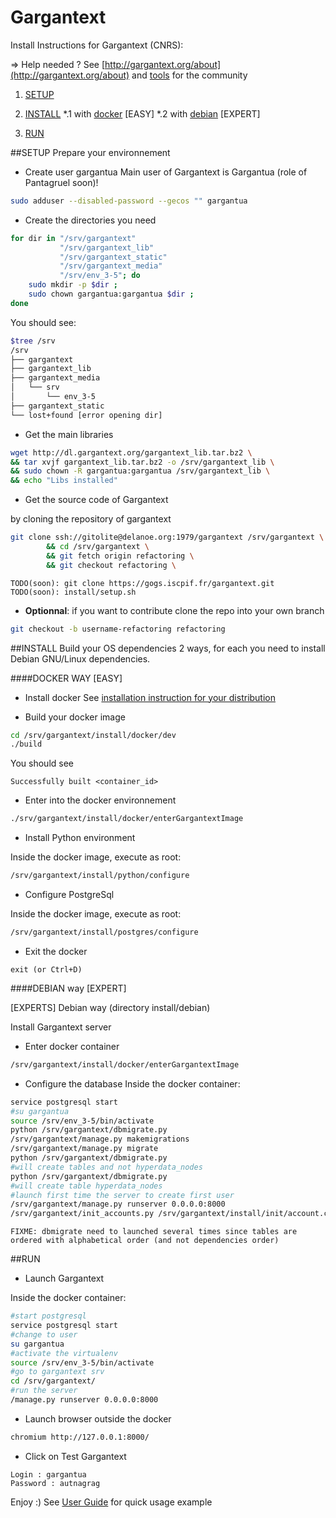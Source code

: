 Gargantext
===========

Install Instructions for Gargantext (CNRS):

=> Help needed ?
See [http://gargantext.org/about](http://gargantext.org/about) and [tools]() for the community

1. [SETUP](##SETUP)
2. [INSTALL](##INSTALL)
*.1 with [docker](####DOCKER) [EASY]
*.2 with [debian](####DEBIAN) [EXPERT]

3. [RUN](##RUN)


##SETUP
Prepare your environnement

* Create user gargantua
Main user of Gargantext is Gargantua (role of Pantagruel soon)!

``` bash
sudo adduser --disabled-password --gecos "" gargantua
```

* Create the directories you need

``` bash
for dir in "/srv/gargantext"
           "/srv/gargantext_lib"
           "/srv/gargantext_static"
           "/srv/gargantext_media"
           "/srv/env_3-5"; do
    sudo mkdir -p $dir ;
    sudo chown gargantua:gargantua $dir ;
done
```

You should see:

```bash
$tree /srv
/srv
├── gargantext
├── gargantext_lib
├── gargantext_media
│   └── srv
│       └── env_3-5
├── gargantext_static
└── lost+found [error opening dir]

```
* Get the main libraries

``` bash
wget http://dl.gargantext.org/gargantext_lib.tar.bz2 \
&& tar xvjf gargantext_lib.tar.bz2 -o /srv/gargantext_lib \
&& sudo chown -R gargantua:gargantua /srv/gargantext_lib \
&& echo "Libs installed"
```

* Get the source code of Gargantext

by cloning the repository of gargantext
``` bash
git clone ssh://gitolite@delanoe.org:1979/gargantext /srv/gargantext \
        && cd /srv/gargantext \
        && git fetch origin refactoring \
        && git checkout refactoring \
```

    TODO(soon): git clone https://gogs.iscpif.fr/gargantext.git
    TODO(soon): install/setup.sh

* **Optionnal**: if you want to contribute clone the repo into your own branch

``` bash
git checkout -b username-refactoring refactoring
```


##INSTALL
Build your OS dependencies
2 ways, for each you need to install Debian GNU/Linux dependencies.

####DOCKER WAY [EASY]

* Install docker
See [installation instruction for your distribution](https://docs.docker.com/engine/installation/)

* Build your docker image

``` bash
cd /srv/gargantext/install/docker/dev
./build
```

You should see

```
Successfully built <container_id>
```

* Enter into the docker environnement

``` bash
./srv/gargantext/install/docker/enterGargantextImage
```

* Install Python environment

Inside the docker image, execute as root:
``` bash
/srv/gargantext/install/python/configure
```
* Configure PostgreSql

Inside the docker image, execute as root:
``` bash
/srv/gargantext/install/postgres/configure
```
* Exit the docker
```
exit (or Ctrl+D)
```


####DEBIAN way [EXPERT]

[EXPERTS] Debian way (directory install/debian)



Install Gargantext server

* Enter docker container
``` bash
/srv/gargantext/install/docker/enterGargantextImage
```

*  Configure the database
Inside the docker container:
``` bash
service postgresql start
#su gargantua
source /srv/env_3-5/bin/activate
python /srv/gargantext/dbmigrate.py
/srv/gargantext/manage.py makemigrations
/srv/gargantext/manage.py migrate
python /srv/gargantext/dbmigrate.py
#will create tables and not hyperdata_nodes
python /srv/gargantext/dbmigrate.py
#will create table hyperdata_nodes
#launch first time the server to create first user
/srv/gargantext/manage.py runserver 0.0.0.0:8000
/srv/gargantext/init_accounts.py /srv/gargantext/install/init/account.csv
```

    FIXME: dbmigrate need to launched several times since tables are
    ordered with alphabetical order (and not dependencies order)

##RUN
* Launch Gargantext

Inside the docker container:
``` bash
#start postgresql
service postgresql start
#change to user
su gargantua
#activate the virtualenv
source /srv/env_3-5/bin/activate
#go to gargantext srv
cd /srv/gargantext/
#run the server
/manage.py runserver 0.0.0.0:8000
```


* Launch browser
outside the docker

``` bash
chromium http://127.0.0.1:8000/
```
* Click on Test Gargantext
```
Login : gargantua
Password : autnagrag
```
Enjoy :)
See [User Guide](./tuto.md) for quick usage example


